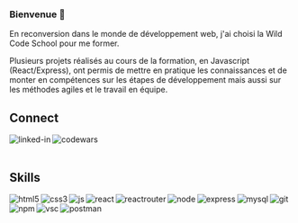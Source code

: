 ### Bienvenue 👋

En reconversion dans le monde de développement web, j'ai choisi la Wild Code School pour me former.

Plusieurs projets réalisés au cours de la formation, en Javascript (React/Express), ont permis de mettre en pratique les connaissances et de monter en compétences sur les étapes de développement mais aussi sur les méthodes agiles et le travail en équipe. 

## Connect
[<img align="left" alt="linked-in" src="https://img.shields.io/badge/linkedin-%230077B5.svg?&logo=linkedin&logoColor=white&style=plastic" />](https://www.linkedin.com/in/laura-trehout)

[<img align="left" alt="codewars" src="https://img.shields.io/badge/Codewars-B1361E?&logo=codewars&logoColor=black&style=plastic" />](https://www.codewars.com/users/LauraTrehout)

<br/>
<br/>

## Skills



<img align="left" alt="html5" src="https://img.shields.io/badge/HTML5-E34F26?logo=html5&logoColor=black&style=plastic" />

<img align="left" alt="css3" src="https://img.shields.io/badge/CSS3-1572B6?logo=css3&logoColor=white&style=plastic" />

<img align="left" alt="js" src="https://img.shields.io/badge/Javascript-F7DF1E?logo=javascript&logoColor=white&style=plastic" />

<img align="left" alt="react" src="https://img.shields.io/badge/React-61DAFB?logo=react&logoColor=white&style=plastic" />

<img align="left" alt="reactrouter" src="https://img.shields.io/badge/React%20Router-CA4245?logo=react-router&logoColor=black&style=plastic" />

<img align="left" alt="node" src="https://img.shields.io/badge/Node-339933?logo=node&logoColor=white&style=plastic" />

<img align="left" alt="express" src="https://img.shields.io/badge/Express-000000?logo=express&logoColor=white&style=plastic" />

<img align="left" alt="mysql" src="https://img.shields.io/badge/MySQL-4479A1?logo=mysql&logoColor=black&style=plastic" />

<img align="left" alt="git" src="https://img.shields.io/badge/Git-F05032?logo=git&logoColor=white&style=plastic" />

<img align="left" alt="npm" src="https://img.shields.io/badge/npm-CB3837?logo=npm&logoColor=black&style=plastic" />

<img align="left" alt="vsc" src="https://img.shields.io/badge/VSCode-007ACC?logo=visual-studio-code&logoColor=white&style=plastic" />

<img align="left" alt="postman" src="https://img.shields.io/badge/Postman-FF6C37?logo=postman&logoColor=black&style=plastic" />


